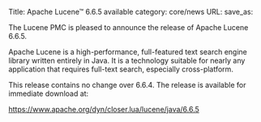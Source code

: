 Title: Apache Lucene™ 6.6.5 available
category: core/news
URL: 
save_as: 

The Lucene PMC is pleased to announce the release of Apache Lucene 6.6.5.

Apache Lucene is a high-performance, full-featured text search engine library written entirely in Java. It is a technology suitable for nearly any application that requires full-text search, especially cross-platform.

This release contains no change over 6.6.4. The release is available for immediate download at:

  <https://www.apache.org/dyn/closer.lua/lucene/java/6.6.5>

